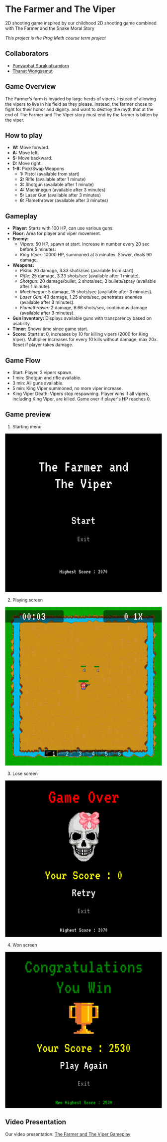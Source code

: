 # The Farmer and The Viper

2D shooting game inspired by our childhood 2D shooting game combined with The Farmer and the Snake Moral Story

*This project is the Prog Meth course term project*

## Collaborators

- [Punyaphat Surakiatkamjorn](https://github.com/punyaphatsura)
- [Thanat Wongsamut](https://github.com/ThanatWongsamut)

## Game Overview

The Farmer’s farm is invaded by large herds of vipers. Instead of allowing the vipers to live in his field
as they please. Instead, the farmer chose to fight for their honor and dignity. and want to destroy the
myth that at the end of The Farmer and The Viper story must end by the farmer is bitten by the viper.

## How to play

- **W:** Move forward.
- **A:** Move left.
- **S:** Move backward.
- **D:** Move right.
- **1-6:** Pick/Swap Weapons
  - **1:** Pistol (available from start)
  - **2:** Rifle (available after 1 minute)
  - **3:** Shotgun (available after 1 minute)
  - **4:** Machinegun (available after 3 minutes)
  - **5:** Laser Gun (available after 3 minutes)
  - **6:** Flamethrower (available after 3 minutes)

## Gameplay

- **Player:** Starts with 100 HP, can use various guns.
- **Floor:** Area for player and viper movement.
- **Enemy:**
  - _Vipers:_ 50 HP, spawn at start. Increase in number every 20 sec before 5 minutes.
  - _King Viper:_ 10000 HP, summoned at 5 minutes. Slower, deals 90 damage.
- **Weapons:**
  - _Pistol:_ 20 damage, 3.33 shots/sec (available from start).
  - _Rifle:_ 25 damage, 3.33 shots/sec (available after 1 minute).
  - _Shotgun:_ 20 damage/bullet, 2 shots/sec, 3 bullets/spray (available after 1 minute).
  - _Machinegun:_ 5 damage, 15 shots/sec (available after 3 minutes).
  - _Laser Gun:_ 40 damage, 1.25 shots/sec, penetrates enemies (available after 3 minutes).
  - _Flamethrower:_ 2 damage, 6.66 shots/sec, continuous damage (available after 3 minutes).
- **Gun Inventory:** Displays available guns with transparency based on usability.
- **Timer:** Shows time since game start.
- **Score:** Starts at 0, increases by 10 for killing vipers (2000 for King Viper). Multiplier increases for every 10 kills without damage, max 20x. Reset if player takes damage.

## Game Flow

- Start: Player, 3 vipers spawn.
- 1 min: Shotgun and rifle available.
- 3 min: All guns available.
- 5 min: King Viper summoned, no more viper increase.
- King Viper Death: Vipers stop respawning. Player wins if all vipers, including King Viper, are killed. Game over if player's HP reaches 0.

## Game preview

1. Starting menu

![alt text](./fig/game_preview1.png)

2. Playing screen

![alt text](./fig/game_preview2.png)

3. Lose screen

![alt text](./fig/game_preview3.png)

4. Won screen

![alt text](./fig/game_preview4.png)

## Video Presentation

Our video presentation:
[The Farmer and The Viper Gameplay](https://www.youtube.com/watch?v=n6ouBzrp_s8)
